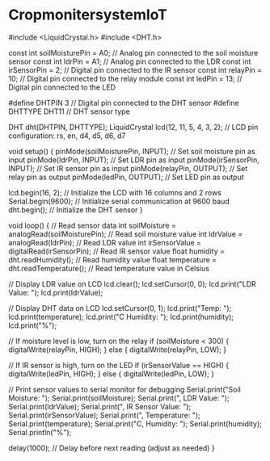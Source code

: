 # CropmonitersystemIoT
#include <LiquidCrystal.h>
#include <DHT.h>

const int soilMoisturePin = A0; // Analog pin connected to the soil moisture sensor
const int ldrPin = A1;          // Analog pin connected to the LDR
const int irSensorPin = 2;      // Digital pin connected to the IR sensor
const int relayPin = 10;        // Digital pin connected to the relay module
const int ledPin = 13;          // Digital pin connected to the LED

#define DHTPIN 3                 // Digital pin connected to the DHT sensor
#define DHTTYPE DHT11            // DHT sensor type

DHT dht(DHTPIN, DHTTYPE);
LiquidCrystal lcd(12, 11, 5, 4, 3, 2); // LCD pin configuration: rs, en, d4, d5, d6, d7

void setup() {
  pinMode(soilMoisturePin, INPUT); // Set soil moisture pin as input
  pinMode(ldrPin, INPUT);           // Set LDR pin as input
  pinMode(irSensorPin, INPUT);      // Set IR sensor pin as input
  pinMode(relayPin, OUTPUT);        // Set relay pin as output
  pinMode(ledPin, OUTPUT);          // Set LED pin as output
  
  lcd.begin(16, 2);   // Initialize the LCD with 16 columns and 2 rows
  Serial.begin(9600); // Initialize serial communication at 9600 baud
  dht.begin();        // Initialize the DHT sensor
}

void loop() {
  // Read sensor data
  int soilMoisture = analogRead(soilMoisturePin); // Read soil moisture value
  int ldrValue = analogRead(ldrPin);              // Read LDR value
  int irSensorValue = digitalRead(irSensorPin);    // Read IR sensor value
  float humidity = dht.readHumidity();             // Read humidity value
  float temperature = dht.readTemperature();       // Read temperature value in Celsius
  
  // Display LDR value on LCD
  lcd.clear();
  lcd.setCursor(0, 0);
  lcd.print("LDR Value: ");
  lcd.print(ldrValue);
  
  // Display DHT data on LCD
  lcd.setCursor(0, 1);
  lcd.print("Temp: ");
  lcd.print(temperature);
  lcd.print("C  Humidity: ");
  lcd.print(humidity);
  lcd.print("%");
  
  // If moisture level is low, turn on the relay
  if (soilMoisture < 300) {
    digitalWrite(relayPin, HIGH);
  } else {
    digitalWrite(relayPin, LOW);
  }

  // If IR sensor is high, turn on the LED
  if (irSensorValue == HIGH) {
    digitalWrite(ledPin, HIGH);
  } else {
    digitalWrite(ledPin, LOW);
  }

  // Print sensor values to serial monitor for debugging
  Serial.print("Soil Moisture: ");
  Serial.print(soilMoisture);
  Serial.print(", LDR Value: ");
  Serial.print(ldrValue);
  Serial.print(", IR Sensor Value: ");
  Serial.print(irSensorValue);
  Serial.print(", Temperature: ");
  Serial.print(temperature);
  Serial.print("C, Humidity: ");
  Serial.print(humidity);
  Serial.println("%");

  delay(1000); // Delay before next reading (adjust as needed)
}


